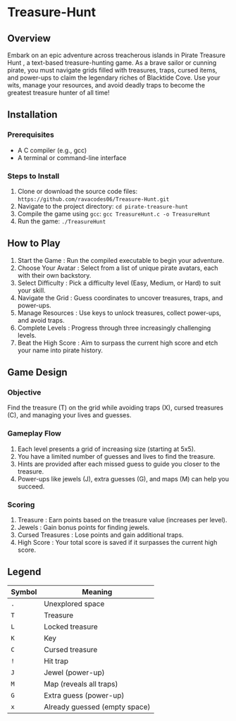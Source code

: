 # Treasure-Hunt
## Overview
Embark on an epic adventure across treacherous islands in Pirate Treasure Hunt , a text-based treasure-hunting game. As a brave sailor or cunning pirate, you must navigate grids filled with treasures, traps, cursed items, and power-ups to claim the legendary riches of Blacktide Cove. Use your wits, manage your resources, and avoid deadly traps to become the greatest treasure hunter of all time!

## Installation
### Prerequisites
- A C compiler (e.g., gcc)
- A terminal or command-line interface
### Steps to Install
1. Clone or download the source code files:
   `https://github.com/ravacodes06/Treasure-Hunt.git`
3. Navigate to the project directory:
   `cd pirate-treasure-hunt`
4. Compile the game using `gcc`:
   `gcc TreasureHunt.c -o TreasureHunt`
5. Run the game:
   `./TreasureHunt`

## How to Play
1. Start the Game : Run the compiled executable to begin your adventure.
2. Choose Your Avatar : Select from a list of unique pirate avatars, each with their own backstory.
3. Select Difficulty : Pick a difficulty level (Easy, Medium, or Hard) to suit your skill.
4. Navigate the Grid : Guess coordinates to uncover treasures, traps, and power-ups.
5. Manage Resources : Use keys to unlock treasures, collect power-ups, and avoid traps.
6. Complete Levels : Progress through three increasingly challenging levels.
7. Beat the High Score : Aim to surpass the current high score and etch your name into pirate history.

## Game Design

### Objective
Find the treasure (T) on the grid while avoiding traps (X), cursed treasures (C), and managing your lives and guesses.

### Gameplay Flow
1. Each level presents a grid of increasing size (starting at 5x5).
2. You have a limited number of guesses and lives to find the treasure.
3. Hints are provided after each missed guess to guide you closer to the treasure.
4. Power-ups like jewels (J), extra guesses (G), and maps (M) can help you succeed.
   
### Scoring
1. Treasure : Earn points based on the treasure value (increases per level).
2. Jewels : Gain bonus points for finding jewels.
3. Cursed Treasures : Lose points and gain additional traps.
4. High Score : Your total score is saved if it surpasses the current high score.

## Legend

| Symbol | Meaning                  |
|--------|--------------------------|
| `.`    | Unexplored space         |
| `T`    | Treasure                 |
| `L`    | Locked treasure          |
| `K`    | Key                      |
| `C`    | Cursed treasure          |
| `!`    | Hit trap                 |
| `J`    | Jewel (power-up)         |
| `M`    | Map (reveals all traps)  |
| `G`    | Extra guess (power-up)   |
| `x`    | Already guessed (empty space) |
